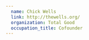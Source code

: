 ```yaml
---
  name: Chick Wells
  link: http://thewells.org/
  organization: Total Good
  occupation_title: Cofounder
---
```

